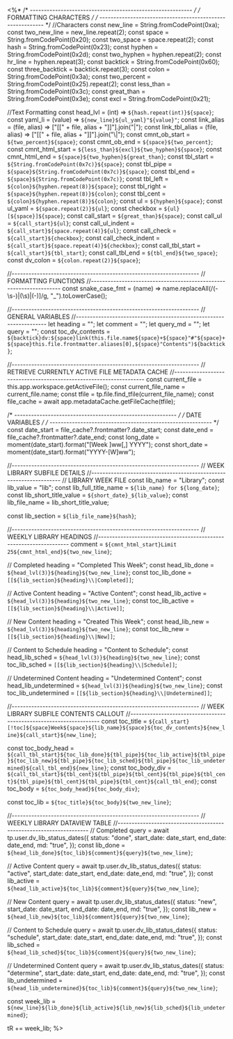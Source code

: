 <%*
/* ---------------------------------------------------------- */
/*                    FORMATTING CHARACTERS                   */
/* ---------------------------------------------------------- */
//Characters
const new_line = String.fromCodePoint(0xa);
const two_new_line = new_line.repeat(2);
const space = String.fromCodePoint(0x20);
const two_space = space.repeat(2);
const hash = String.fromCodePoint(0x23);
const hyphen = String.fromCodePoint(0x2d);
const two_hyphen = hyphen.repeat(2);
const hr_line = hyphen.repeat(3);
const backtick = String.fromCodePoint(0x60);
const three_backtick = backtick.repeat(3);
const colon = String.fromCodePoint(0x3a);
const two_percent = String.fromCodePoint(0x25).repeat(2);
const less_than = String.fromCodePoint(0x3c);
const great_than = String.fromCodePoint(0x3e);
const excl = String.fromCodePoint(0x21);

//Text Formatting
const head_lvl = (int) => `${hash.repeat(int)}${space}`;
const yaml_li = (value) => `${new_line}${ul_yaml}"${value}"`;
const link_alias = (file, alias) => ["[[" + file, alias + "]]"].join("|");
const link_tbl_alias = (file, alias) => ["[[" + file, alias + "]]"].join("\\|");
const cmnt_ob_start = `${two_percent}${space}`;
const cmnt_ob_end = `${space}${two_percent}`;
const cmnt_html_start = `${less_than}${excl}${two_hyphen}${space}`;
const cmnt_html_end = `${space}${two_hyphen}${great_than}`;
const tbl_start = `${String.fromCodePoint(0x7c)}${space}`;
const tbl_pipe = `${space}${String.fromCodePoint(0x7c)}${space}`;
const tbl_end = `${space}${String.fromCodePoint(0x7c)}`;
const tbl_left = `${colon}${hyphen.repeat(8)}${space}`;
const tbl_right = `${space}${hyphen.repeat(8)}${colon}`;
const tbl_cent = `${colon}${hyphen.repeat(8)}${colon}`;
const ul = `${hyphen}${space}`;
const ul_yaml = `${space.repeat(2)}${ul}`;
const checkbox = `${ul}[${space}]${space}`;
const call_start = `${great_than}${space}`;
const call_ul = `${call_start}${ul}`;
const call_ul_indent = `${call_start}${space.repeat(4)}${ul}`;
const call_check = `${call_start}${checkbox}`;
const call_check_indent = `${call_start}${space.repeat(4)}${checkbox}`;
const call_tbl_start = `${call_start}${tbl_start}`;
const call_tbl_end = `${tbl_end}${two_space}`;
const dv_colon = `${colon.repeat(2)}${space}`;

//-------------------------------------------------------------------
// FORMATTING FUNCTIONS
//-------------------------------------------------------------------
const snake_case_fmt = (name) =>
  name.replaceAll(/(\-\s\-)|(\s)|(\-)]/g, "_").toLowerCase();

//-------------------------------------------------------------------
// GENERAL VARIABLES
//-------------------------------------------------------------------
let heading = "";
let comment = "";
let query_md = "";
let query = "";
const toc_dv_contents = `${backtick}dv:${space}link(this.file.name${space}+${space}"#"${space}+${space}this.file.frontmatter.aliases[0],${space}"Contents")${backtick}`;

//-------------------------------------------------------------------
// RETRIEVE CURRENTLY ACTIVE FILE METADATA CACHE
//-------------------------------------------------------------------
const current_file = this.app.workspace.getActiveFile();
const current_file_name = current_file.name;
const tfile = tp.file.find_tfile(current_file_name);
const file_cache = await app.metadataCache.getFileCache(tfile);

/* ---------------------------------------------------------- */
/*                       DATE VARIABLES                       */
/* ---------------------------------------------------------- */
const date_start = file_cache?.frontmatter?.date_start;
const date_end = file_cache?.frontmatter?.date_end;
const long_date = moment(date_start).format("[Week ]ww[,] YYYY");
const short_date = moment(date_start).format("YYYY-[W]ww");

//-------------------------------------------------------------------
// WEEK LIBRARY SUBFILE DETAILS
//-------------------------------------------------------------------
// LIBRARY WEEK FILE
const lib_name = "Library";
const lib_value = "lib";
const lib_full_title_name = `${lib_name} for ${long_date}`;
const lib_short_title_value = `${short_date}_${lib_value}`;
const lib_file_name = lib_short_title_value;

const lib_section = `${lib_file_name}${hash}`;

//-------------------------------------------------------------------
// WEEKLY LIBRARY HEADINGS
//-------------------------------------------------------------------
comment = `${cmnt_html_start}Limit 25${cmnt_html_end}${two_new_line}`;

// Completed
heading = "Completed This Week";
const head_lib_done = `${head_lvl(3)}${heading}${two_new_line}`;
const toc_lib_done = `[[${lib_section}${heading}\\|Completed]]`;

// Active Content
heading = "Active Content";
const head_lib_active = `${head_lvl(3)}${heading}${two_new_line}`;
const toc_lib_active = `[[${lib_section}${heading}\\|Active]]`;

// New Content
heading = "Created This Week";
const head_lib_new = `${head_lvl(3)}${heading}${two_new_line}`;
const toc_lib_new = `[[${lib_section}${heading}\\|New]]`;

// Content to Schedule
heading = "Content to Schedule";
const head_lib_sched = `${head_lvl(3)}${heading}${two_new_line}`;
const toc_lib_sched = `[[${lib_section}${heading}\\|Schedule]]`;

// Undetermined Content
heading = "Undetermined Content";
const head_lib_undetermined = `${head_lvl(3)}${heading}${two_new_line}`;
const toc_lib_undetermined = `[[${lib_section}${heading}\\|Undetermined]]`;

//-------------------------------------------------------------------
// WEEK LIBRARY SUBFILE CONTENTS CALLOUT
//-------------------------------------------------------------------
const toc_title = `${call_start}[!toc]${space}Week${space}${lib_name}${space}${toc_dv_contents}${new_line}${call_start}${new_line}`;

const toc_body_head = `${call_tbl_start}${toc_lib_done}${tbl_pipe}${toc_lib_active}${tbl_pipe}${toc_lib_new}${tbl_pipe}${toc_lib_sched}${tbl_pipe}${toc_lib_undetermined}${call_tbl_end}${new_line}`;
const toc_body_div = `${call_tbl_start}${tbl_cent}${tbl_pipe}${tbl_cent}${tbl_pipe}${tbl_cent}${tbl_pipe}${tbl_cent}${tbl_pipe}${tbl_cent}${call_tbl_end}`;
const toc_body = `${toc_body_head}${toc_body_div}`;

const toc_lib = `${toc_title}${toc_body}${two_new_line}`;

//-------------------------------------------------------------------
// WEEKLY LIBRARY DATAVIEW TABLE
//-------------------------------------------------------------------
// Completed
query = await tp.user.dv_lib_status_dates({
  status: "done",
  start_date: date_start,
  end_date: date_end,
  md: "true",
});
const lib_done = `${head_lib_done}${toc_lib}${comment}${query}${two_new_line}`;

// Active Content
query = await tp.user.dv_lib_status_dates({
  status: "active",
  start_date: date_start,
  end_date: date_end,
  md: "true",
});
const lib_active = `${head_lib_active}${toc_lib}${comment}${query}${two_new_line}`;

// New Content
query = await tp.user.dv_lib_status_dates({
  status: "new",
  start_date: date_start,
  end_date: date_end,
  md: "true",
});
const lib_new = `${head_lib_new}${toc_lib}${comment}${query}${two_new_line}`;

// Content to Schedule
query = await tp.user.dv_lib_status_dates({
  status: "schedule",
  start_date: date_start,
  end_date: date_end,
  md: "true",
});
const lib_sched = `${head_lib_sched}${toc_lib}${comment}${query}${two_new_line}`;

// Undetermined Content
query = await tp.user.dv_lib_status_dates({
  status: "determine",
  start_date: date_start,
  end_date: date_end,
  md: "true",
});
const lib_undetermined = `${head_lib_undetermined}${toc_lib}${comment}${query}${two_new_line}`;

const week_lib = `${new_line}${lib_done}${lib_active}${lib_new}${lib_sched}${lib_undetermined}`;

tR += week_lib;
%>
